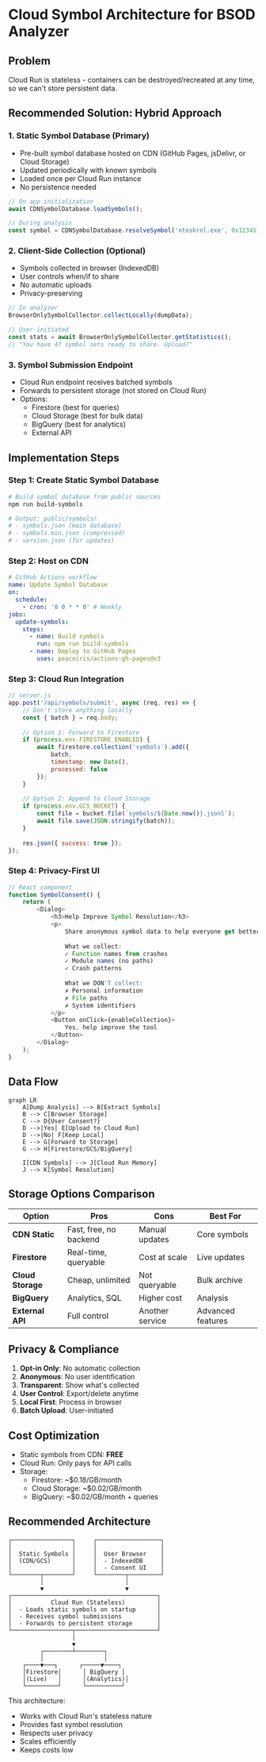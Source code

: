 # Cloud Symbol Architecture for BSOD Analyzer

## Problem
Cloud Run is stateless - containers can be destroyed/recreated at any time, so we can't store persistent data.

## Recommended Solution: Hybrid Approach

### 1. **Static Symbol Database (Primary)**
- Pre-built symbol database hosted on CDN (GitHub Pages, jsDelivr, or Cloud Storage)
- Updated periodically with known symbols
- Loaded once per Cloud Run instance
- No persistence needed

```typescript
// On app initialization
await CDNSymbolDatabase.loadSymbols();

// During analysis
const symbol = CDNSymbolDatabase.resolveSymbol('ntoskrnl.exe', 0x12345);
```

### 2. **Client-Side Collection (Optional)**
- Symbols collected in browser (IndexedDB)
- User controls when/if to share
- No automatic uploads
- Privacy-preserving

```typescript
// In analyzer
BrowserOnlySymbolCollector.collectLocally(dumpData);

// User-initiated
const stats = await BrowserOnlySymbolCollector.getStatistics();
// "You have 47 symbol sets ready to share. Upload?"
```

### 3. **Symbol Submission Endpoint**
- Cloud Run endpoint receives batched symbols
- Forwards to persistent storage (not stored on Cloud Run)
- Options:
  - Firestore (best for queries)
  - Cloud Storage (best for bulk data)
  - BigQuery (best for analytics)
  - External API

## Implementation Steps

### Step 1: Create Static Symbol Database
```bash
# Build symbol database from public sources
npm run build-symbols

# Output: public/symbols/
# - symbols.json (main database)
# - symbols.min.json (compressed)
# - version.json (for updates)
```

### Step 2: Host on CDN
```yaml
# GitHub Actions workflow
name: Update Symbol Database
on:
  schedule:
    - cron: '0 0 * * 0' # Weekly
jobs:
  update-symbols:
    steps:
      - name: Build symbols
        run: npm run build-symbols
      - name: Deploy to GitHub Pages
        uses: peaceiris/actions-gh-pages@v3
```

### Step 3: Cloud Run Integration
```javascript
// server.js
app.post('/api/symbols/submit', async (req, res) => {
    // Don't store anything locally
    const { batch } = req.body;
    
    // Option 1: Forward to Firestore
    if (process.env.FIRESTORE_ENABLED) {
        await firestore.collection('symbols').add({
            batch,
            timestamp: new Date(),
            processed: false
        });
    }
    
    // Option 2: Append to Cloud Storage
    if (process.env.GCS_BUCKET) {
        const file = bucket.file(`symbols/${Date.now()}.jsonl`);
        await file.save(JSON.stringify(batch));
    }
    
    res.json({ success: true });
});
```

### Step 4: Privacy-First UI
```typescript
// React component
function SymbolConsent() {
    return (
        <Dialog>
            <h3>Help Improve Symbol Resolution</h3>
            <p>
                Share anonymous symbol data to help everyone get better crash analysis.
                
                What we collect:
                ✓ Function names from crashes
                ✓ Module names (no paths)
                ✓ Crash patterns
                
                What we DON'T collect:
                ✗ Personal information
                ✗ File paths
                ✗ System identifiers
            </p>
            <Button onClick={enableCollection}>
                Yes, help improve the tool
            </Button>
        </Dialog>
    );
}
```

## Data Flow

```mermaid
graph LR
    A[Dump Analysis] --> B[Extract Symbols]
    B --> C[Browser Storage]
    C --> D{User Consent?}
    D -->|Yes| E[Upload to Cloud Run]
    D -->|No| F[Keep Local]
    E --> G[Forward to Storage]
    G --> H[Firestore/GCS/BigQuery]
    
    I[CDN Symbols] --> J[Cloud Run Memory]
    J --> K[Symbol Resolution]
```

## Storage Options Comparison

| Option | Pros | Cons | Best For |
|--------|------|------|----------|
| **CDN Static** | Fast, free, no backend | Manual updates | Core symbols |
| **Firestore** | Real-time, queryable | Cost at scale | Live updates |
| **Cloud Storage** | Cheap, unlimited | Not queryable | Bulk archive |
| **BigQuery** | Analytics, SQL | Higher cost | Analysis |
| **External API** | Full control | Another service | Advanced features |

## Privacy & Compliance

1. **Opt-in Only**: No automatic collection
2. **Anonymous**: No user identification  
3. **Transparent**: Show what's collected
4. **User Control**: Export/delete anytime
5. **Local First**: Process in browser
6. **Batch Upload**: User-initiated

## Cost Optimization

- Static symbols from CDN: **FREE**
- Cloud Run: Only pays for API calls
- Storage: 
  - Firestore: ~$0.18/GB/month
  - Cloud Storage: ~$0.02/GB/month
  - BigQuery: ~$0.02/GB/month + queries

## Recommended Architecture

```
┌─────────────────┐     ┌──────────────────┐
│                 │     │                  │
│  Static Symbols │     │  User Browser    │
│  (CDN/GCS)      │     │  - IndexedDB     │
│                 │     │  - Consent UI    │
└────────┬────────┘     └────────┬─────────┘
         │                       │
         ▼                       ▼
┌─────────────────────────────────────────┐
│           Cloud Run (Stateless)         │
│  - Loads static symbols on startup      │
│  - Receives symbol submissions          │
│  - Forwards to persistent storage       │
└─────────────────┬───────────────────────┘
                  │
                  ▼
         ┌────────┴────────┐
         │                 │
    ┌────▼───┐      ┌─────▼────┐
    │Firestore│      │ BigQuery │
    │(Live)   │      │(Analytics)│
    └─────────┘      └──────────┘
```

This architecture:
- Works with Cloud Run's stateless nature
- Provides fast symbol resolution
- Respects user privacy
- Scales efficiently
- Keeps costs low